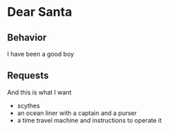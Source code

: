 # Dear Santa

## Behavior

I have been a good boy 


## Requests

And this is what I want

- scythes 
- an ocean liner with a captain and a purser
- a time travel machine and instructions to operate it 
